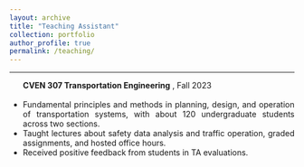 ```yaml
---
layout: archive
title: "Teaching Assistant"
collection: portfolio
author_profile: true
permalink: /teaching/ 
---
```



<div style="text-align: justify"> 

<hr color="#FFFFFF" />

<ul>
<b>CVEN 307 Transportation Engineering</b>
, Fall 2023<br/>
<br/>

<li> Fundamental principles and methods in planning, design, and operation of transportation systems, with about 120 undergraduate students across two sections. </li>
<li> Taught lectures about safety data analysis and traffic operation, graded assignments, and hosted office hours.</li>
<li> Received positive feedback from students in TA evaluations.</li>
</ul>

</div>

